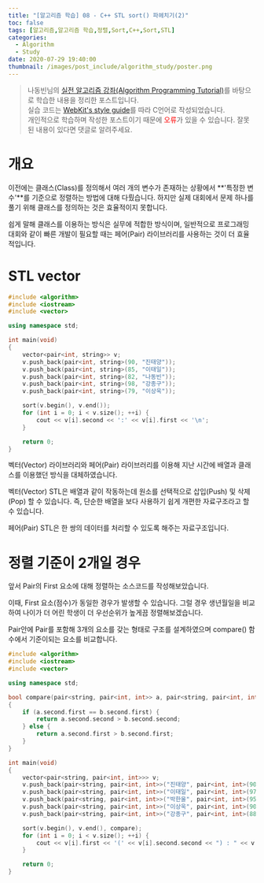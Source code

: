 ```yaml
---
title: "[알고리즘 학습] 08 - C++ STL sort() 파헤치기(2)"
toc: false
tags: [알고리즘,알고리즘 학습,정렬,Sort,C++,Sort,STL]
categories:
  - Algorithm
  - Study
date: 2020-07-29 19:40:00
thumbnail: /images/post_include/algorithm_study/poster.png
---
```

> 나동빈님의 [실전 알고리즘 강좌(Algorithm Programming Tutorial)](https://www.youtube.com/playlist?list=PLRx0vPvlEmdDHxCvAQS1_6XV4deOwfVrz)를 바탕으로 학습한 내용을 정리한 포스트입니다.  
> 실습 코드는 [WebKit's style guide](https://webkit.org/code-style-guidelines/)를 따라 C언어로 작성되었습니다.   
> 개인적으로 학습하며 작성한 포스트이기 때문에 <font color='red'>오류</font>가 있을 수 있습니다. 잘못된 내용이 있다면 댓글로 알려주세요.  

# 개요
이전에는 클래스(Class)를 정의해서 여러 개의 변수가 존재하는 상황에서 **'특정한 변수'**를 기준으로 정렬하는 방법에 대해 다뤘습니다. 하지만 실제 대회에서 문제 하나를 풀기 위해 클래스를 정의하는 것은 효율적이지 못합니다.

쉽게 말해 클래스를 이용하는 방식은 실무에 적합한 방식이며, 일반적으로 프로그래밍 대회와 같이 빠른 개발이 필요할 때는 페어(Pair) 라이브러리를 사용하는 것이 더 효율적입니다.

# STL vector
```cpp
#include <algorithm>
#include <iostream>
#include <vector>

using namespace std;

int main(void)
{
    vector<pair<int, string>> v;
    v.push_back(pair<int, string>(90, "진태양"));
    v.push_back(pair<int, string>(85, "이태일"));
    v.push_back(pair<int, string>(82, "나동빈"));
    v.push_back(pair<int, string>(98, "강종구"));
    v.push_back(pair<int, string>(79, "이상욱"));

    sort(v.begin(), v.end());
    for (int i = 0; i < v.size(); ++i) {
        cout << v[i].second << ':' << v[i].first << '\n';
    }

    return 0;
}
```
벡터(Vector) 라이브러리와 페어(Pair) 라이브러리를 이용해 지난 시간에 배열과 클래스를 이용했던 방식을 대체하였습니다.

벡터(Vector) STL은 배열과 같이 작동하는데 원소를 선택적으로 삽입(Push) 및 삭제(Pop) 할 수 있습니다. 즉, 단순한 배열을 보다 사용하기 쉽게 개편한 자료구조라고 할 수 있습니다.

페어(Pair) STL은 한 쌍의 데이터를 처리할 수 있도록 해주는 자료구조입니다.

# 정렬 기준이 2개일 경우
앞서 Pair의 First 요소에 대해 정렬하는 소스코드를 작성해보았습니다.

이때, First 요소(점수)가 동일한 경우가 발생할 수 있습니다. 그럴 경우 생년월일을 비교하여 나이가 더 어린 학생이 더 우선순위가 높게끔 정렬해보겠습니다.

Pair안에 Pair를 포함해 3개의 요소를 갖는 형태로 구조를 설계하였으며 compare() 함수에서 기준이되는 요소를 비교합니다. 

```cpp
#include <algorithm>
#include <iostream>
#include <vector>

using namespace std;

bool compare(pair<string, pair<int, int>> a, pair<string, pair<int, int>> b)
{
    if (a.second.first == b.second.first) {
        return a.second.second > b.second.second;
    } else {
        return a.second.first > b.second.first;
    }
}

int main(void)
{
    vector<pair<string, pair<int, int>>> v;
    v.push_back(pair<string, pair<int, int>>("진태양", pair<int, int>(90, 19960813)));
    v.push_back(pair<string, pair<int, int>>("이태일", pair<int, int>(97, 19930518)));
    v.push_back(pair<string, pair<int, int>>("박한울", pair<int, int>(95, 19930203)));
    v.push_back(pair<string, pair<int, int>>("이상욱", pair<int, int>(90, 19921207)));
    v.push_back(pair<string, pair<int, int>>("강종구", pair<int, int>(88, 19900302)));

    sort(v.begin(), v.end(), compare);
    for (int i = 0; i < v.size(); ++i) {
        cout << v[i].first << '(' << v[i].second.second << ") : " << v[i].second.first << '\n';
    }

    return 0;
}
```